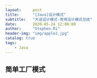 ```yaml
---
layout:     post
title:      "[Java]设计模式"
subtitle:   "大话设计模式-常用设计模式总结"
date:       2020-05-24 12:00:00
author:     "Stephen.Ri"
header-img: "img/apple2.jpg"
catalog: true
tags:
    - Java
--- 
```


## 简单工厂模式
